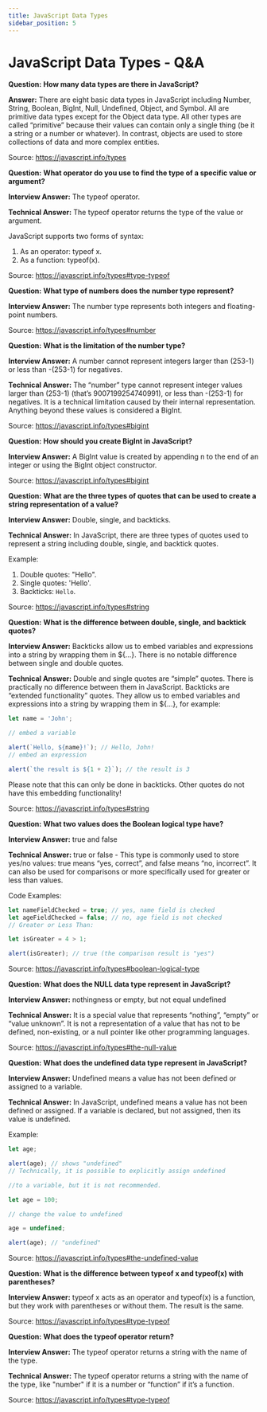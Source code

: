 ```yaml
---
title: JavaScript Data Types
sidebar_position: 5
---
```


# JavaScript Data Types - Q&A

**Question:** **How many data types are there in JavaScript?**

**Answer:** There are eight basic data types in JavaScript including Number, String, Boolean, BigInt, Null, Undefined, Object, and Symbol. All are primitive data types except for the Object data type. All other types are called “primitive” because their values can contain only a single thing (be it a string or a number or whatever). In contrast, objects are used to store collections of data and more complex entities.

Source: <https://javascript.info/types>

**Question:** **What operator do you use to find the type of a specific value or argument?**

**Interview Answer:** The typeof operator.

**Technical Answer:** The typeof operator returns the type of the value or argument.

JavaScript supports two forms of syntax:

1. As an operator: typeof x.
1. As a function: typeof(x).

Source: <https://javascript.info/types#type-typeof>

**Question:** **What type of numbers does the number type represent?**

**Interview Answer:** The number type represents both integers and floating-point numbers.

Source: <https://javascript.info/types#number>

**Question:** **What is the limitation of the number type?**

**Interview Answer:** A number cannot represent integers larger than (253-1) or less than -(253-1) for negatives.

**Technical Answer:** The “number” type cannot represent integer values larger than (253-1) (that’s 9007199254740991), or less than -(253-1) for negatives. It is a technical limitation caused by their internal representation. Anything beyond these values is considered a BigInt.

Source: <https://javascript.info/types#bigint>

**Question:** **How should you create BigInt in JavaScript?**

**Interview Answer:** A BigInt value is created by appending n to the end of an integer or using the BigInt object constructor.

Source: <https://javascript.info/types#bigint>

**Question:** **What are the three types of quotes that can be used to create a string representation of a value?**

**Interview Answer:** Double, single, and backticks.

**Technical Answer:** In JavaScript, there are three types of quotes used to represent a string including double, single, and backtick quotes.

Example:

1. Double quotes: "Hello".
1. Single quotes: 'Hello'.
1. Backticks: `Hello`.

Source: <https://javascript.info/types#string>

**Question:** **What is the difference between double, single, and backtick quotes?**

**Interview Answer:** Backticks allow us to embed variables and expressions into a string by wrapping them in ${…}. There is no notable difference between single and double quotes.

**Technical Answer:** Double and single quotes are “simple” quotes. There is practically no difference between them in JavaScript. Backticks are “extended functionality” quotes. They allow us to embed variables and expressions into a string by wrapping them in ${…}, for example:

```js
let name = 'John';

// embed a variable

alert(`Hello, ${name}!`); // Hello, John!
// embed an expression

alert(`the result is ${1 + 2}`); // the result is 3
```

Please note that this can only be done in backticks. Other quotes do not have this embedding functionality!

Source: <https://javascript.info/types#string>

**Question:** **What two values does the Boolean logical type have?**

**Interview Answer:** true and false

**Technical Answer:** true or false - This type is commonly used to store yes/no values: true means “yes, correct”, and false means “no, incorrect”. It can also be used for comparisons or more specifically used for greater or less than values.

Code Examples:

```js
let nameFieldChecked = true; // yes, name field is checked
let ageFieldChecked = false; // no, age field is not checked
// Greater or Less Than:

let isGreater = 4 > 1;

alert(isGreater); // true (the comparison result is "yes")
```

Source: <https://javascript.info/types#boolean-logical-type>

**Question:** **What does the NULL data type represent in JavaScript?**

**Interview Answer:** nothingness or empty, but not equal undefined

**Technical Answer:** It is a special value that represents “nothing”, “empty” or “value unknown”. It is not a representation of a value that has not to be defined, non-existing, or a null pointer like other programming languages.

Source: <https://javascript.info/types#the-null-value>

**Question:** **What does the undefined data type represent in JavaScript?**

**Interview Answer:** Undefined means a value has not been defined or assigned to a variable.

**Technical Answer:** In JavaScript, undefined means a value has not been defined or assigned. If a variable is declared, but not assigned, then its value is undefined.

Example:

```js
let age;

alert(age); // shows "undefined"
// Technically, it is possible to explicitly assign undefined

//to a variable, but it is not recommended.

let age = 100;

// change the value to undefined

age = undefined;

alert(age); // "undefined"
```

Source: <https://javascript.info/types#the-undefined-value>

**Question:** **What is the difference between typeof x and typeof(x) with parentheses?**

**Interview Answer:** typeof x acts as an operator and typeof(x) is a function, but they work with parentheses or without them. The result is the same.

Source: <https://javascript.info/types#type-typeof>

**Question:** **What does the typeof operator return?**

**Interview Answer:** The typeof operator returns a string with the name of the type.

**Technical Answer:** The typeof operator returns a string with the name of the type, like "number" if it is a number or “function” if it’s a function.

Source: <https://javascript.info/types#type-typeof>
